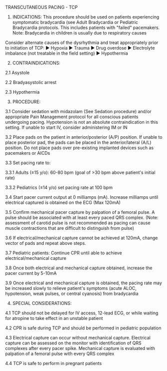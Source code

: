 TRANSCUTANEOUS PACiNG - TCP

1. INDICATIONS: This procedure should be used on patients experiencing symptomatic bradycardia (see Adult Bradycardia or Pediatric Bradycardia protocols. This includes patients with "failed" pacemakers. Note: Bradycardia in children is usually due to respiratory causes

Consider alternate causes of the dysrhythmia and treat appropriately prior to initiation of TCP:
► Hypoxia
► Trauma
► Drug overdose
► Electrolyte imbalance (not treatable in the field setting)
► Hypothermia

2. CONTRAINDICATIONS:

2.1 Asystole

2.2 Bradyasystolic arrest

2.3 Hypothermia

3. PROCEDURE:

3.1 Consider sedation with midazolam (See Sedation procedure) and/or appropriate Pain Management protocol for all conscious patients undergoing pacing. Hypotension is not an absolute contraindication in this setting. If unable to start IV, consider administering IM or IN

3.2 Place pads on the patient in anterior/posterior (A/P) position. If unable to place posterior pad, the pads can be placed in the anterior/lateral (A/L) position. Do not place pads over pre-existing implanted devices such as pacemakers or AICDs

3.3 Set pacing rate to:

3.3.1 Adults (≥15 y/o): 60-80 bpm (goal of >30 bpm above patient's initial rate)

3.3.2 Pediatrics (≤14 y/o) set pacing rate at 100 bpm

3.4 Start pacer current output at 0 milliamps (mA). Increase milliamps until electrical captured is obtained on the ECG (Max 120mA)

3.5 Confirm mechanical pacer capture by palpation of a femoral pulse. A pulse should be associated with at least every paced QRS complex. (Note: assessment of carotid pulse is not recommended as pacing can cause muscle contractions that are difficult to distinguish from pulse)

3.6 If electrical/mechanical capture cannot be achieved at 120mA, change vector of pads and repeat above steps.

3.7 Pediatric patients: Continue CPR until able to achieve electrical/mechanical capture

3.8 Once both electrical and mechanical capture obtained, increase the pacer current by 5-10mA

3.9 Once electrical and mechanical capture is obtained, the pacing rate may be increased slowly to relieve patient's symptoms (acute ALOC, hypotension, weak pulses, or central cyanosis) from bradycardia

4. SPECIAL CONSIDERATIONS:

4.1 TCP should not be delayed for IV access, 12-lead ECG, or while waiting for atropine to take effect in an unstable patient

4.2 CPR is safe during TCP and should be performed in pediatric population

4.3 Electrical capture can occur without mechanical capture. Electrical capture can be assessed on the monitor with identification of QRS complexes after every pacer spike. Mechanical capture is evaluated with palpation of a femoral pulse with every QRS complex

4.4 TCP is safe to perform in pregnant patients

